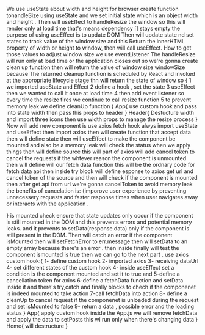 We use useState about width and height for browser 
create function tohandleSize using useState 
and we set initial state which is an object width and height .
Then will useEffect to handleResize the window so this will render only at load time that's means dependency [] stays empty the purpose of using useEffect is to update DOM
Then will update state nd set states to track value of the window size and this Return the innerHTML property of width or height to window, then will call useEffect.
How to get those values to adjust window size we use eventListener 
The handleResize will run only at load time or the application closes out so we're gonna create clean up function 
then will return the value of window size windowSize because The returned cleanup function is scheduled by React and invoked at the appropriate lifecycle stage thn will return the state of window so 
{
    1 we imported useState and Effect 
    2 define a hook , set the state
    3 useEffect then we wanted to call it once at load time 
    4 then add event listener so every time the resize fires we continue to call resize function 
    5 to prevent memory leak we define cleanUp function
}
App{
    use custom hook and pass into state width 
    then pass this props to header 
}
Header{
    Destucture width and import three icons then use width props to manage the resize process
}
Now will add new component is use axios fetch hook alwys import useState and useEffect then import axios then will create function that accept data then will define state then will useEffect to make the component be mounted and also be a memory leak will check the status when we apply things then will define source this will part of axios will add cancel token to cancel the requests if the whtever reason the component is unmounted
then will define will our fetch data function  this will be the ordnary code for fetch data api then inside try block will define esponse to axios get url and cancel token of the source and then will check if the component is mounted then after get api from url we're gonna cancelToken to avoid memory leak the benefits of cancelation is:
{imporove user experience by preventing unnecessery requests and faster response times when user navigates away or interacts with the application .

 }
is mounted check ensure that state updates only occur if the  component is still mounted in the DOM and this prevents errors and potential memory leaks.
and it prevents to setData(response.data) only if the component is still present in the DOM.
Then will catch an error if the component isMounted then will setFetchError to err.message then will setData to an empty array because there's an error .
then inside finally will test the component ismounted is true then we can go to the next part .
 use axios custom hook:{
   1- define custom hook 
     2- imported axios
    3- receiving dataUrl
    4- set different states of the custom hook 
    4- inside useEffect set a condition is the component mounted and set it to true 
     and
     5-define a cancellation token for axios
     6-define a fetchData function and setData inside it and there's try,catch and finally blocks to chech if the componenet is indeed mounted to take action
     7-call fetchData into action 
  8-   define a cleanUp to cancel request if the componenet is unloaded during the request and set isMounted to false 
     9- return a data , possible error and the loading status
}
App{
    apply custom hook inside the App.js
    we will remove fetchData and apply the data to setPosts this wi run only when there's changing data
}
Home{
    will destructure 
}